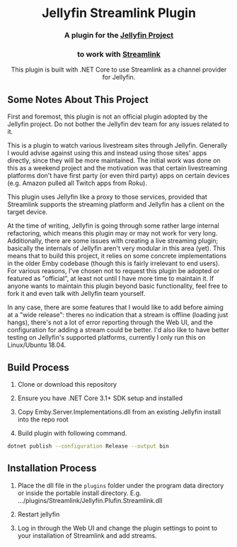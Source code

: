 <h1 align="center">Jellyfin Streamlink Plugin</h1>
<h3 align="center">A plugin for the <a href="https://jellyfin.media">Jellyfin Project</a></h3>
<h3 align="center">to work with <a href="https://streamlink.github.io">Streamlink</a></h3>

<p align="center">
This plugin is built with .NET Core to use Streamlink as a channel provider for Jellyfin.
</p>

## Some Notes About This Project

First and foremost, this plugin is not an official plugin adopted by the Jellyfin project. Do not bother the Jellyfin dev team for any issues related to it.

This is a plugin to watch various livestream sites through Jellyfin. Generally I would advise against using this and instead using those sites' apps directly, since they will be more maintained. The initial work was done on this as a weekend project and the motivation was that certain livestreaming platforms don't have first party (or even third party) apps on certain devices (e.g. Amazon pulled all Twitch apps from Roku).

This plugin uses Jellyfin like a proxy to those services, provided that Streamlink supports the streaming platform and Jellyfin has a client on the target device.

At the time of writing, Jellyfin is going through some rather large internal refactoring, which means this plugin may or may not work for very long. Additionally, there are some issues with creating a live streaming plugin; basically the internals of Jellyfin aren't very modular in this area (yet). This means that to build this project, it relies on some concrete implementations in the older Emby codebase (though this is fairly irrelevant to end users). For various reasons, I've chosen not to request this plugin be adopted or featured as "official", at least not until I have more time to maintain it. If anyone wants to maintain this plugin beyond basic functionality, feel free to fork it and even talk with Jellyfin team yourself.

In any case, there are some features that I would like to add before aiming at a "wide release": theres no indication that a stream is offline (loading just hangs), there's not a lot of error reporting through the Web UI, and the configuration for adding a stream could be better. I'd also like to have better testing on Jellyfin's supported platforms, currently I only run this on Linux/Ubuntu 18.04.


## Build Process

1. Clone or download this repository

2. Ensure you have .NET Core 3.1+ SDK setup and installed

3. Copy Emby.Server.Implementations.dll from an existing Jellyfin install into the repo root

4. Build plugin with following command.

```sh
dotnet publish --configuration Release --output bin
```

## Installation Process

1. Place the dll file in the `plugins` folder under the program data directory or inside the portable install directory. E.g. .../plugins/Streamlink/Jellyfin.Plufin.Streamlink.dll

2. Restart jellyfin

3. Log in through the Web UI and change the plugin settings to point to your installation of Streamlink and add streams.